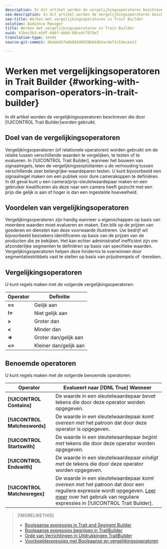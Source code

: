 ```yaml
---
description: In dit artikel worden de vergelijkingsoperatoren beschreven die door Trait Builder worden gebruikt.
seo-description: In dit artikel worden de vergelijkingsoperatoren beschreven die door Trait Builder worden gebruikt.
seo-title: Werken met vergelijkingsoperatoren in Trait Builder
solution: Audience Manager
title: Werken met vergelijkingsoperatoren in Trait Builder
uuid: 41bec3b3-e5df-4a6f-abb0-80ce4c75f5e7
translation-type: tm+mt
source-git-commit: d6abb45fa8b88248920b64db3ac4e72c53ecee13

---
```



# Werken met vergelijkingsoperatoren in Trait Builder {#working-with-comparison-operators-in-trait-builder}

In dit artikel worden de vergelijkingsoperatoren beschreven die door [!UICONTROL Trait Builder]worden gebruikt.

## Doel van de vergelijkingsoperatoren

<!-- c_tb_comparison_operators.xml -->

Vergelijkingsoperatoren (of relationele operatoren) worden gebruikt om de relatie tussen verschillende waarden te vergelijken, te testen of te evalueren. In [!UICONTROL Trait Builder], wanneer het bouwen van signaalregels, laten de vergelijkingsexploitanten u de verhouding tussen verschillende zeer belangrijke-waardeparen testen. U kunt bijvoorbeeld een signaalregel maken om een publiek voor dure camerakoppen te definiëren. In dit geval kunt u een camera/prijs-sleutelwaardepaar maken en een gebruiker kwalificeren als deze naar een camera heeft gezocht met een prijs die gelijk is aan of hoger is dan een ingestelde hoeveelheid.

## Voordelen van vergelijkingsoperatoren

Vergelijkingsoperatoren zijn handig wanneer u eigenschappen op basis van meerdere waarden moet evalueren en maken. Een blik op de prijzen van goederen en diensten kan deze voorwaarde illustreren. Uw bedrijf wil bijvoorbeeld bezoekers identificeren op basis van de prijzen van de producten die ze bekijken. Het kan echter administratief inefficiënt zijn om afzonderlijke segmenten te definiëren op basis van specifieke waarden. Vergelijkingsoperatoren helpen deze hindernis te overwinnen door segmentatiestribbels vast te stellen op basis van prijsdrempels of -bereiken.

## Vergelijkingsoperatoren

U kunt regels maken met de volgende vergelijkingsoperatoren:

| Operator | Definitie |
|---|---|
| **==** | Gelijk aan |
| **!=** | Niet gelijk aan |
| **>** | Groter dan |
| **&lt;** | Minder dan |
| **=>** | Groter dan/gelijk aan |
| **&lt;=** | Kleiner dan/gelijk aan |

## Benoemde operatoren

U kunt regels maken met de volgende benoemde operatoren:

| Operator | Evalueert naar [!DNL True] Wanneer |
|---|---|
| **[!UICONTROL Contains]** | De waarde in een sleutelwaardepaar *bevat* tekens die door deze operator worden opgegeven. |
| **[!UICONTROL Matcheswords]** | De waarde in een sleutelwaardepaar *komt overeen met* het patroon dat door deze operator is opgegeven. |
| **[!UICONTROL Startswith]** | De waarde in een sleutelwaardepaar *begint met* tekens die door deze operator worden opgegeven. |
| **[!UICONTROL Endswith]** | De waarde in een sleutelwaardepaar *eindigt met* de tekens die door deze operator worden opgegeven. |
| **[!UICONTROL Matchesregex]** | De waarde in een sleutelwaardepaar *komt overeen met* het patroon dat door een reguliere expressie wordt opgegeven. [Leer meer](../../features/traits/trait-builder-regex.md) over het gebruik van reguliere expressies in [!UICONTROL Trait Builder]. |

>[!MORELIKETHIS]
>
>* [Booleaanse expressies in Trait and Segment Builder](../../reference/boolean-expressions-tsb.md)
>* [Booleaanse expressies begrijpen in TraitBuilder](../../reference/boolean-expressions-tsb.md)
>* [Orde van Verrichtingen in Uitdrukkingen TraitBuilder](../../features/traits/trait-operator-precedence.md)
>* [Voorbeeldexpressies met Booleaanse en vergelijkingsoperatoren](../../features/traits/trait-expression-samples.md)

